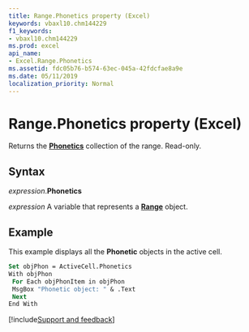 ```yaml
---
title: Range.Phonetics property (Excel)
keywords: vbaxl10.chm144229
f1_keywords:
- vbaxl10.chm144229
ms.prod: excel
api_name:
- Excel.Range.Phonetics
ms.assetid: fdc05b76-b574-63ec-045a-42fdcfae8a9e
ms.date: 05/11/2019
localization_priority: Normal
---
```



# Range.Phonetics property (Excel)

Returns the **[Phonetics](Excel.Phonetics.md)** collection of the range. Read-only.


## Syntax

_expression_.**Phonetics**

_expression_ A variable that represents a **[Range](excel.range(object).md)** object.


## Example

This example displays all the **Phonetic** objects in the active cell.

```vb
Set objPhon = ActiveCell.Phonetics 
With objPhon 
 For Each objPhonItem in objPhon 
 MsgBox "Phonetic object: " & .Text 
 Next 
End With
```




[!include[Support and feedback](~/includes/feedback-boilerplate.md)]